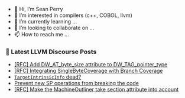 - 👋 Hi, I’m Sean Perry
- 👀 I’m interested in compilers (c++, COBOL, llvm)
- 🌱 I’m currently learning ...
- 💞️ I’m looking to collaborate on ...
- 📫 How to reach me ...

<!---
s66perry/s66perry is a ✨ special ✨ repository because its `README.md` (this file) appears on your GitHub profile.
You can click the Preview link to take a look at your changes.
--->
### 📕 Latest LLVM Discourse Posts

<!-- DISCOURSE-LLVM:START -->
- [[RFC] Add DW_AT_byte_size attribute to DW_TAG_pointer_type](https://discourse.llvm.org/t/rfc-add-dw-at-byte-size-attribute-to-dw-tag-pointer-type/82485#post_2)
- [[RFC] Integrating SingleByteCoverage with Branch Coverage](https://discourse.llvm.org/t/rfc-integrating-singlebytecoverage-with-branch-coverage/82492#post_2)
- [`TargetIntrinsicInfo` dead?](https://discourse.llvm.org/t/targetintrinsicinfo-dead/82456#post_6)
- [Prevent new SP operations from breaking the code](https://discourse.llvm.org/t/prevent-new-sp-operations-from-breaking-the-code/82472#post_4)
- [[RFC] Make the MachineOutliner take section attribute into account](https://discourse.llvm.org/t/rfc-make-the-machineoutliner-take-section-attribute-into-account/82489#post_3)
<!-- DISCOURSE-LLVM:END -->
